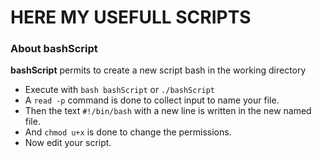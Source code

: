 # HERE MY USEFULL SCRIPTS

### About bashScript

 **bashScript** permits to create a new script bash in the working directory
   - Execute with `bash bashScript` or `./bashScript`
   - A `read -p` command is done to collect input to name your file.
   - Then the text `#!/bin/bash` with a new line is written in the new named file.
   - And `chmod u+x` is done to change the permissions.
   - Now edit your script.   
